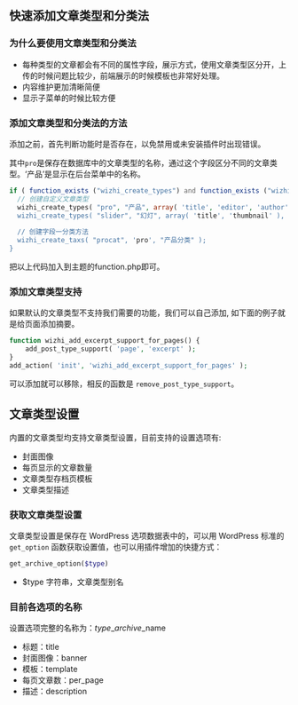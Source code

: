 ## 快速添加文章类型和分类法

### 为什么要使用文章类型和分类法

- 每种类型的文章都会有不同的属性字段，展示方式，使用文章类型区分开，上传的时候问题比较少，前端展示的时候模板也非常好处理。
- 内容维护更加清晰简便
- 显示子菜单的时候比较方便

### 添加文章类型和分类法的方法

添加之前，首先判断功能时是否存在，以免禁用或未安装插件时出现错误。

其中`pro`是保存在数据库中的文章类型的名称，通过这个字段区分不同的文章类型。‘产品’是显示在后台菜单中的名称。

```php
if ( function_exists ("wizhi_create_types") and function_exists ("wizhi_create_taxs") ) {
  // 创建自定义文章类型      
  wizhi_create_types( "pro", "产品", array( 'title', 'editor', 'author', 'thumbnail', custom-fields', 'comments' ), true );
  wizhi_create_types( "slider", "幻灯", array( 'title', 'thumbnail' ), true );
  
  // 创建字段一分类方法
  wizhi_create_taxs( "procat", 'pro', "产品分类" );
}
```

把以上代码加入到主题的function.php即可。

### 添加文章类型支持

如果默认的文章类型不支持我们需要的功能，我们可以自己添加, 如下面的例子就是给页面添加摘要。

```php
function wizhi_add_excerpt_support_for_pages() {
	add_post_type_support( 'page', 'excerpt' );
}
add_action( 'init', 'wizhi_add_excerpt_support_for_pages' );
```

可以添加就可以移除，相反的函数是 `remove_post_type_support`。

## 文章类型设置

内置的文章类型均支持文章类型设置，目前支持的设置选项有:

- 封面图像
- 每页显示的文章数量
- 文章类型存档页模板
- 文章类型描述

### 获取文章类型设置

文章类型设置是保存在 WordPress 选项数据表中的，可以用 WordPress 标准的 `get_option` 函数获取设置值，也可以用插件增加的快捷方式：

```php
get_archive_option($type)
```

- $type 字符串，文章类型别名

### 目前各选项的名称

设置选项完整的名称为：$type\_archive\_$name

- 标题：title
- 封面图像：banner
- 模板：template
- 每页文章数：per_page
- 描述：description